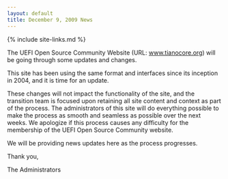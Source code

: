 ```yaml
---
layout: default
title: December 9, 2009 News
---
```

{% include site-links.md %}

The UEFI Open Source Community Website (URL: www.tianocore.org) will be going through some updates and changes.

This site has been using the same format and interfaces since its inception in 2004, and it is time for an update.

These changes will not impact the functionality of the site, and the transition team is focused upon retaining all site content and context as part of the process. The administrators of this site will do everything possible to make the process as smooth and seamless as possible over the next weeks. We apologize if this process causes any difficulty for the membership of the UEFI Open Source Community website.

We will be providing news updates here as the process progresses.

Thank you,

The Administrators